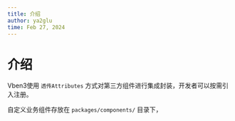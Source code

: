 ```yaml
---
title: 介绍
author: ya2glu
time: Feb 27, 2024
---
```


# 介绍

Vben3使用 `透传Attributes` 方式对第三方组件进行集成封装，开发者可以按需引入注册。

自定义业务组件存放在 `packages/components/` 目录下，